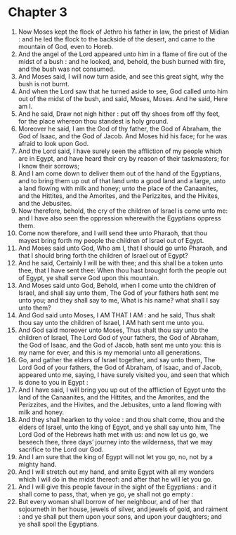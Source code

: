 # Chapter 3

1. Now Moses kept the flock of Jethro his father in law, the priest of Midian : and he led the flock to the backside of the desert, and came to the mountain of God, even to Horeb.
2. And the angel of the Lord appeared unto him in a flame of fire out of the midst of a bush : and he looked, and, behold, the bush burned with fire, and the bush was not consumed.
3. And Moses said, I will now turn aside, and see this great sight, why the bush is not burnt.
4. And when the Lord saw that he turned aside to see, God called unto him out of the midst of the bush, and said, Moses, Moses. And he said, Here am I.
5. And he said, Draw not nigh hither : put off thy shoes from off thy feet, for the place whereon thou standest is holy ground.
6. Moreover he said, I am the God of thy father, the God of Abraham, the God of Isaac, and the God of Jacob. And Moses hid his face; for he was afraid to look upon God.
7. And the Lord said, I have surely seen the affliction of my people which are in Egypt, and have heard their cry by reason of their taskmasters; for I know their sorrows;
8. And I am come down to deliver them out of the hand of the Egyptians, and to bring them up out of that land unto a good land and a large, unto a land flowing with milk and honey; unto the place of the Canaanites, and the Hittites, and the Amorites, and the Perizzites, and the Hivites, and the Jebusites.
9. Now therefore, behold, the cry of the children of Israel is come unto me: and I have also seen the oppression wherewith the Egyptians oppress them.
10. Come now therefore, and I will send thee unto Pharaoh, that thou mayest bring forth my people the children of Israel out of Egypt.
11. And Moses said unto God, Who am I, that I should go unto Pharaoh, and that I should bring forth the children of Israel out of Egypt?
12. And he said, Certainly I will be with thee; and this shall be a token unto thee, that I have sent thee: When thou hast brought forth the people out of Egypt, ye shall serve God upon this mountain.
13. And Moses said unto God, Behold, when I come unto the children of Israel, and shall say unto them, The God of your fathers hath sent me unto you; and they shall say to me, What is his name? what shall I say unto them?
14. And God said unto Moses, I AM THAT I AM : and he said, Thus shalt thou say unto the children of Israel, I AM hath sent me unto you.
15. And God said moreover unto Moses, Thus shalt thou say unto the children of Israel, The Lord God of your fathers, the God of Abraham, the God of Isaac, and the God of Jacob, hath sent me unto you: this is my name for ever, and this is my memorial unto all generations.
16. Go, and gather the elders of Israel together, and say unto them, The Lord God of your fathers, the God of Abraham, of Isaac, and of Jacob, appeared unto me, saying, I have surely visited you, and seen that which is done to you in Egypt :
17. And I have said, I will bring you up out of the affliction of Egypt unto the land of the Canaanites, and the Hittites, and the Amorites, and the Perizzites, and the Hivites, and the Jebusites, unto a land flowing with milk and honey.
18. And they shall hearken to thy voice : and thou shalt come, thou and the elders of Israel, unto the king of Egypt, and ye shall say unto him, The Lord God of the Hebrews hath met with us: and now let us go, we beseech thee, three days’ journey into the wilderness, that we may sacrifice to the Lord our God.
19. And I am sure that the king of Egypt will not let you go, no, not by a mighty hand.
20. And I will stretch out my hand, and smite Egypt with all my wonders which I will do in the midst thereof: and after that he will let you go.
21. And I will give this people favour in the sight of the Egyptians : and it shall come to pass, that, when ye go, ye shall not go empty :
22. But every woman shall borrow of her neighbour, and of her that sojourneth in her house, jewels of silver, and jewels of gold, and raiment : and ye shall put them upon your sons, and upon your daughters; and ye shall spoil the Egyptians.

